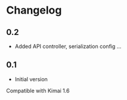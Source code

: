 # Changelog

## 0.2

- Added API controller, serialization config ...
 
## 0.1 

- Initial version
  
Compatible with Kimai 1.6
